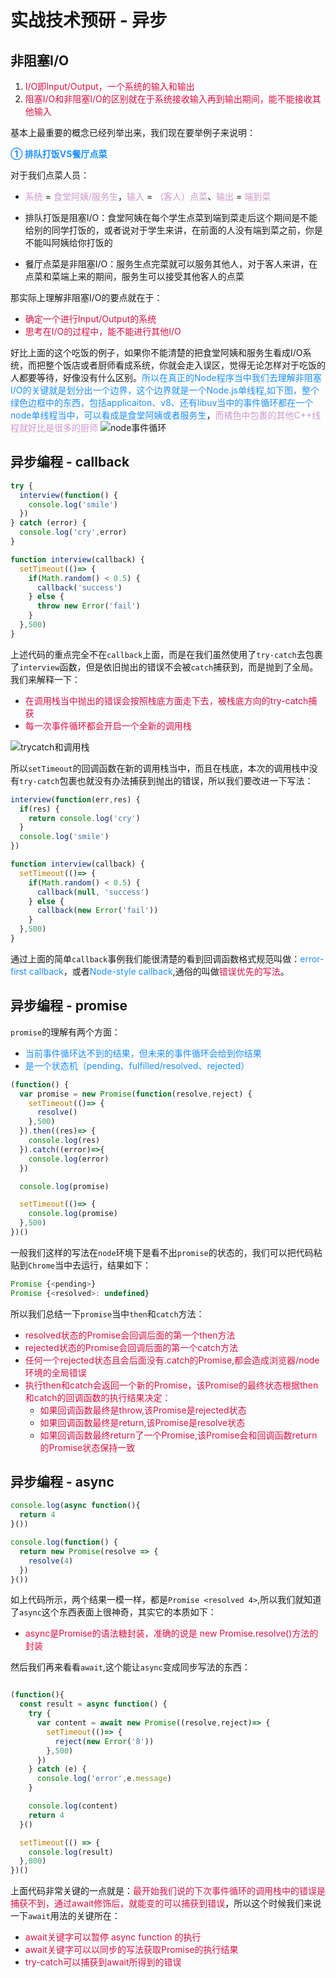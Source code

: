 # 实战技术预研 - 异步

## 非阻塞I/O

1. <font color=#DD1144>I/O即Input/Output，一个系统的输入和输出</font> 
2. <font color=#DD1144>阻塞I/O和非阻塞I/O的区别就在于系统接收输入再到输出期间，能不能接收其他输入</font>

基本上最重要的概念已经列举出来，我们现在要举例子来说明：  

<font color=#1E90FF>**① 排队打饭VS餐厅点菜**</font>

对于我们点菜人员：
+ <font color=#CC99CD>系统</font> = <font color=#CC99CD>食堂阿姨/服务生</font>，<font color=#CC99CD>输入</font> = <font color=#CC99CD>（客人）点菜</font>、<font color=#CC99CD>输出</font> = <font color=#CC99CD>端到菜</font>

+ 排队打饭是阻塞I/O：食堂阿姨在每个学生点菜到端到菜走后这个期间是不能给别的同学打饭的，或者说对于学生来讲，在前面的人没有端到菜之前，你是不能叫阿姨给你打饭的
+ 餐厅点菜是非阻塞I/O：服务生点完菜就可以服务其他人，对于客人来讲，在点菜和菜端上来的期间，服务生可以接受其他客人的点菜

那实际上理解非阻塞I/O的要点就在于：
+ <font color=#DD1144>确定一个进行Input/Output的系统</font>
+ <font color=#DD1144>思考在I/O的过程中，能不能进行其他I/O</font>

好比上面的这个吃饭的例子，如果你不能清楚的把食堂阿姨和服务生看成I/O系统，而把整个饭店或者厨师看成系统，你就会走入误区，觉得无论怎样对于吃饭的人都要等待，好像没有什么区别。<font color=#1E90FF>所以在真正的Node程序当中我们去理解非阻塞I/O的关键就是划分出一个边界，这个边界就是一个Node.js单线程,如下图，整个绿色边框中的东西，包括applicaiton、v8、还有libuv当中的事件循环都在一个node单线程当中，可以看成是食堂阿姨或者服务生</font>，<font color=#CC99CD>而橘色中包裹的其他C++线程就好比是很多的厨师</font>
<img :src="$withBase('/node_shijianxunhuanjizhi1.png')" alt="node事件循环"> 

## 异步编程 - callback
```javascript
try {
  interview(function() {
    console.log('smile')
  })
} catch (error) {
  console.log('cry',error)
}

function interview(callback) {
  setTimeout(()=> {
    if(Math.random() < 0.5) {
      callback('success')
    } else {
      throw new Error('fail')
    }
  },500)
}
```
上述代码的重点完全不在`callback`上面，而是在我们虽然使用了`try-catch`去包裹了`interview`函数，但是依旧抛出的错误不会被`catch`捕获到，而是抛到了全局。我们来解释一下：
+ <font color=#DD1144>在调用栈当中抛出的错误会按照栈底方面走下去，被栈底方向的try-catch捕获</font>
+ <font color=#DD1144>每一次事件循环都会开启一个全新的调用栈</font>
<img :src="$withBase('/node_howtoknowtrycatch.png')" alt="trycatch和调用栈">   

所以`setTimeout`的回调函数在新的调用栈当中，而且在栈底，本次的调用栈中没有`try-catch`包裹也就没有办法捕获到抛出的错误，所以我们要改进一下写法：
```javascript
interview(function(err,res) {
  if(res) {
    return console.log('cry')
  }
  console.log('smile')
})

function interview(callback) {
  setTimeout(()=> {
    if(Math.random() < 0.5) {
      callback(null, 'success')
    } else {
      callback(new Error('fail'))
    }
  },500)
}
```

通过上面的简单`callback`事例我们能很清楚的看到回调函数格式规范叫做：<font color=#1E90FF>error-first callback</font>，或者<font color=#1E90FF>Node-style callback</font>,通俗的叫做<font color=#DD1144>错误优先的写法</font>。

## 异步编程 - promise
`promise`的理解有两个方面：
+ <font color=#1E90FF>当前事件循环达不到的结果，但未来的事件循环会给到你结果</font> 
+ <font color=#1E90FF>是一个状态机（pending、fulfilled/resolved、rejected）</font> 

```javascript
(function() {
  var promise = new Promise(function(resolve,reject) {
    setTimeout(()=> {
      resolve()
    },500)
  }).then((res)=> {
    console.log(res)
  }).catch((error)=>{
    console.log(error)
  })

  console.log(promise)

  setTimeout(()=> {
    console.log(promise)
  },500)
})()
```
一般我们这样的写法在`node`环境下是看不出`promise`的状态的，我们可以把代码粘贴到`Chrome`当中去运行，结果如下：
```javascript
Promise {<pending>}
Promise {<resolved>: undefined}
```

所以我们总结一下`promise`当中`then`和`catch`方法：
+ <font color=#DD1144>resolved状态的Promise会回调后面的第一个then方法 </font>
+ <font color=#DD1144>rejected状态的Promise会回调后面的第一个catch方法</font>
+ <font color=#DD1144>任何一个rejected状态且会后面没有.catch的Promise,都会造成浏览器/node环境的全局错误</font>
+ <font color=#DD1144>执行then和catch会返回一个新的Promise，该Promise的最终状态根据then和catch的回调函数的执行结果决定：</font>
  + <font color=#DD1144>如果回调函数最终是throw,该Promise是rejected状态</font>
  + <font color=#DD1144>如果回调函数最终是return,该Promise是resolve状态</font>
  + <font color=#DD1144>如果回调函数最终return了一个Promise,该Promise会和回调函数return的Promise状态保持一致</font>

## 异步编程 - async
```javascript
console.log(async function(){
  return 4
}())

console.log(function() {
  return new Promise(resolve => {
    resolve(4)
  })
}())
```

如上代码所示，两个结果一模一样，都是`Promise <resolved 4>`,所以我们就知道了`async`这个东西表面上很神奇，其实它的本质如下：
+ <font color=#DD1144>async是Promise的语法糖封装，准确的说是 new Promise.resolve()方法的封装</font>

然后我们再来看看`await`,这个能让`async`变成同步写法的东西：
```javascript

(function(){
  const result = async function() {
    try {
      var content = await new Promise((resolve,reject)=> {
        setTimeout(()=> {
          reject(new Error('8'))
        },500)
      })
    } catch (e) {
      console.log('error',e.message)
    }

    console.log(content)
    return 4
  }()

  setTimeout(() => {
    console.log(result)
  },800)
})()
```
上面代码非常关键的一点就是：<font color=#DD1144>最开始我们说的下次事件循环的调用栈中的错误是捕获不到，通过await修饰后，就能变的可以捕获到错误</font>，所以这个时候我们来说一下`await`用法的关键所在：
+ <font color=#DD1144>await关键字可以暂停 async function 的执行</font>
+ <font color=#DD1144>await关键字可以以同步的写法获取Promise的执行结果</font>
+ <font color=#DD1144>try-catch可以捕获到await所得到的错误</font>
